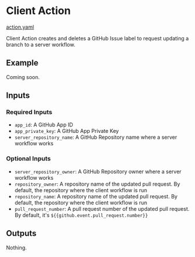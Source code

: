 # Client Action

[action.yaml](../action.yaml)

Client Action creates and deletes a GitHub Issue label to request updating a branch to a server workflow.

## Example

Coming soon.

## Inputs

### Required Inputs

- `app_id`: A GitHub App ID
- `app_private_key`: A GitHub App Private Key
- `server_repository_name`: A GitHub Repository name where a server workflow works

### Optional Inputs

- `server_repository_owner`: A GitHub Repository owner where a server workflow works
- `repository_owner`: A repository name of the updated pull request. By default, the repository where the client workflow is run
- `repository_name`: A repository name of the updated pull request. By default, the repository where the client workflow is run
- `pull_request_number`: A pull request number of the updated pull request. By default, it's `${{github.event.pull_request.number}}`

## Outputs

Nothing.
